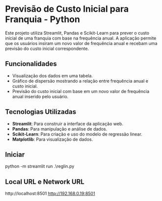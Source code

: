 # Previsão de Custo Inicial para Franquia - Python

Este projeto utiliza Streamlit, Pandas e Scikit-Learn para prever o custo inicial de uma franquia com base na frequência anual. A aplicação permite que os usuários insiram um novo valor de frequência anual e recebam uma previsão do custo inicial correspondente.

## Funcionalidades

- Visualização dos dados em uma tabela.
- Gráfico de dispersão mostrando a relação entre frequência anual e custo inicial.
- Previsão do custo inicial com base em um novo valor de frequência anual inserido pelo usuário.

## Tecnologias Utilizadas

- **Streamlit**: Para construir a interface da aplicação web.
- **Pandas**: Para manipulação e análise de dados.
- **Scikit-Learn**: Para criação e uso do modelo de regressão linear.
- **Matplotlib**: Para visualização de dados.

## Iniciar 
python -m streamlit run .\reglin.py

## Local URL e Network URL
http://localhost:8501
http://192.168.0.19:8501
